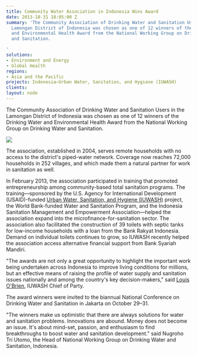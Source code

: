 ```yaml
---
title: Community Water Association in Indonesia Wins Award
date: 2013-10-31 18:05:00 Z
summary: 'The Community Association of Drinking Water and Sanitation Users in the
  Lamongan District of Indonesia was chosen as one of 12 winners of the Drinking Water
  and Environmental Health Award from the National Working Group on Drinking Water
  and Sanitation.

'
solutions:
- Environment and Energy
- Global Health
regions:
- Asia and the Pacific
projects: Indonesia—Urban Water, Sanitation, and Hygiene (IUWASH)
clients: 
layout: node
---
```


The Community Association of Drinking Water and Sanitation Users in the Lamongan District of Indonesia was chosen as one of 12 winners of the Drinking Water and Environmental Health Award from the National Working Group on Drinking Water and Sanitation.

![][1]

The association, established in 2004, serves remote households with no access to the district's piped-water network. Coverage now reaches 72,000 households in 252 villages, and which made them a natural partner for work in sanitation as well.

In February 2013, the association participated in training that promoted entrepreneurship among community-based total sanitation programs. The training—sponsored by the U.S. Agency for International Development (USAID)-funded [Urban Water, Sanitation, and Hygiene (IUWASH)][2] project, the World Bank-funded Water and Sanitation Program, and the Indonesia Sanitation Management and Empowerment Association—helped the association expand into the microfinance-for-sanitation sector. The association also facilitated the construction of 39 toilets with septic tanks for low-income households with a loan from the Bank Rakyat Indonesia. Demand on individual toilets continues to grow, so IUWASH recently helped the association access alternative financial support from Bank Syariah Mandiri.

"The awards are not only a great opportunity to highlight the important work being undertaken across Indonesia to improve living conditions for millions, but an effective means of raising the profile of water supply and sanitation issues nationally and among the country's key decision-makers," said [Louis O'Brien,][3] IUWASH Chief of Party.

The award winners were invited to the biannual National Conference on Drinking Water and Sanitation in Jakarta on October 29–31.

"The winners make us optimistic that there are always solutions for water and sanitation problems. Innovations are abound. Money does not become an issue. It's about mind-set, passion, and enthusiasm to find breakthroughs to boost water and sanitation development." said Nugroho Tri Utomo, the Head of National Working Group on Drinking Water and Sanitation, Indonesia.

[1]: https://assetify-dai.com/news/IUWASH1.jpg
[2]: /our-work/projects/indonesia-urban-water-sanitation-and-hygiene-iuwash
[3]: /who-we-are/our-team/louis-obrien
